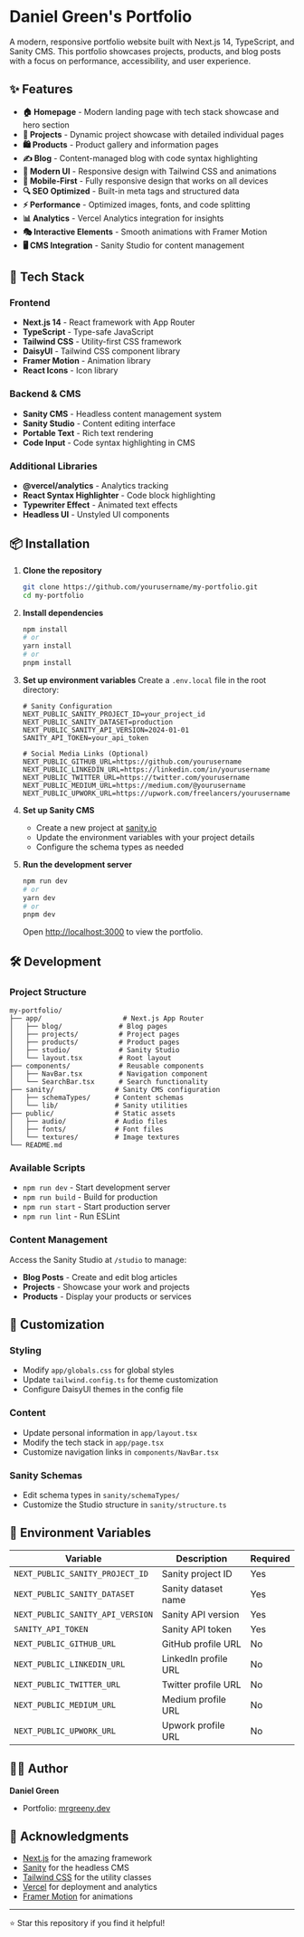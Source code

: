 # Daniel Green's Portfolio

A modern, responsive portfolio website built with Next.js 14, TypeScript, and Sanity CMS. This portfolio showcases projects, products, and blog posts with a focus on performance, accessibility, and user experience.

## ✨ Features

- **🏠 Homepage** - Modern landing page with tech stack showcase and hero section
- **📂 Projects** - Dynamic project showcase with detailed individual pages
- **🛍️ Products** - Product gallery and information pages
- **✍️ Blog** - Content-managed blog with code syntax highlighting
- **🎨 Modern UI** - Responsive design with Tailwind CSS and animations
- **📱 Mobile-First** - Fully responsive design that works on all devices
- **🔍 SEO Optimized** - Built-in meta tags and structured data
- **⚡ Performance** - Optimized images, fonts, and code splitting
- **📊 Analytics** - Vercel Analytics integration for insights
- **🎭 Interactive Elements** - Smooth animations with Framer Motion
- **🖥️ CMS Integration** - Sanity Studio for content management

## 🚀 Tech Stack

### Frontend
- **Next.js 14** - React framework with App Router
- **TypeScript** - Type-safe JavaScript
- **Tailwind CSS** - Utility-first CSS framework
- **DaisyUI** - Tailwind CSS component library
- **Framer Motion** - Animation library
- **React Icons** - Icon library

### Backend & CMS
- **Sanity CMS** - Headless content management system
- **Sanity Studio** - Content editing interface
- **Portable Text** - Rich text rendering
- **Code Input** - Code syntax highlighting in CMS

### Additional Libraries
- **@vercel/analytics** - Analytics tracking
- **React Syntax Highlighter** - Code block highlighting
- **Typewriter Effect** - Animated text effects
- **Headless UI** - Unstyled UI components

## 📦 Installation

1. **Clone the repository**
   ```bash
   git clone https://github.com/yourusername/my-portfolio.git
   cd my-portfolio
   ```

2. **Install dependencies**
   ```bash
   npm install
   # or
   yarn install
   # or
   pnpm install
   ```

3. **Set up environment variables**
   Create a `.env.local` file in the root directory:
   ```env
   # Sanity Configuration
   NEXT_PUBLIC_SANITY_PROJECT_ID=your_project_id
   NEXT_PUBLIC_SANITY_DATASET=production
   NEXT_PUBLIC_SANITY_API_VERSION=2024-01-01
   SANITY_API_TOKEN=your_api_token

   # Social Media Links (Optional)
   NEXT_PUBLIC_GITHUB_URL=https://github.com/yourusername
   NEXT_PUBLIC_LINKEDIN_URL=https://linkedin.com/in/yourusername
   NEXT_PUBLIC_TWITTER_URL=https://twitter.com/yourusername
   NEXT_PUBLIC_MEDIUM_URL=https://medium.com/@yourusername
   NEXT_PUBLIC_UPWORK_URL=https://upwork.com/freelancers/yourusername
   ```

4. **Set up Sanity CMS**
   - Create a new project at [sanity.io](https://sanity.io)
   - Update the environment variables with your project details
   - Configure the schema types as needed

5. **Run the development server**
   ```bash
   npm run dev
   # or
   yarn dev
   # or
   pnpm dev
   ```

   Open [http://localhost:3000](http://localhost:3000) to view the portfolio.

## 🛠️ Development

### Project Structure
```
my-portfolio/
├── app/                    # Next.js App Router
│   ├── blog/              # Blog pages
│   ├── projects/          # Project pages
│   ├── products/          # Product pages
│   ├── studio/            # Sanity Studio
│   └── layout.tsx         # Root layout
├── components/            # Reusable components
│   ├── NavBar.tsx         # Navigation component
│   └── SearchBar.tsx      # Search functionality
├── sanity/               # Sanity CMS configuration
│   ├── schemaTypes/      # Content schemas
│   └── lib/              # Sanity utilities
├── public/               # Static assets
│   ├── audio/            # Audio files
│   ├── fonts/            # Font files
│   └── textures/         # Image textures
└── README.md
```

### Available Scripts

- `npm run dev` - Start development server
- `npm run build` - Build for production
- `npm run start` - Start production server
- `npm run lint` - Run ESLint

### Content Management

Access the Sanity Studio at `/studio` to manage:
- **Blog Posts** - Create and edit blog articles
- **Projects** - Showcase your work and projects
- **Products** - Display your products or services

## 🎨 Customization

### Styling
- Modify `app/globals.css` for global styles
- Update `tailwind.config.ts` for theme customization
- Configure DaisyUI themes in the config file

### Content
- Update personal information in `app/layout.tsx`
- Modify the tech stack in `app/page.tsx`
- Customize navigation links in `components/NavBar.tsx`

### Sanity Schemas
- Edit schema types in `sanity/schemaTypes/`
- Customize the Studio structure in `sanity/structure.ts`

## 🔧 Environment Variables

| Variable | Description | Required |
|----------|-------------|----------|
| `NEXT_PUBLIC_SANITY_PROJECT_ID` | Sanity project ID | Yes |
| `NEXT_PUBLIC_SANITY_DATASET` | Sanity dataset name | Yes |
| `NEXT_PUBLIC_SANITY_API_VERSION` | Sanity API version | Yes |
| `SANITY_API_TOKEN` | Sanity API token | Yes |
| `NEXT_PUBLIC_GITHUB_URL` | GitHub profile URL | No |
| `NEXT_PUBLIC_LINKEDIN_URL` | LinkedIn profile URL | No |
| `NEXT_PUBLIC_TWITTER_URL` | Twitter profile URL | No |
| `NEXT_PUBLIC_MEDIUM_URL` | Medium profile URL | No |
| `NEXT_PUBLIC_UPWORK_URL` | Upwork profile URL | No |

## 👨‍💻 Author

**Daniel Green**
- Portfolio: [mrgreeny.dev](https://www.mrgreeny.dev)

## 🙏 Acknowledgments

- [Next.js](https://nextjs.org/) for the amazing framework
- [Sanity](https://sanity.io/) for the headless CMS
- [Tailwind CSS](https://tailwindcss.com/) for the utility classes
- [Vercel](https://vercel.com/) for deployment and analytics
- [Framer Motion](https://www.framer.com/motion/) for animations

---

⭐ Star this repository if you find it helpful!
